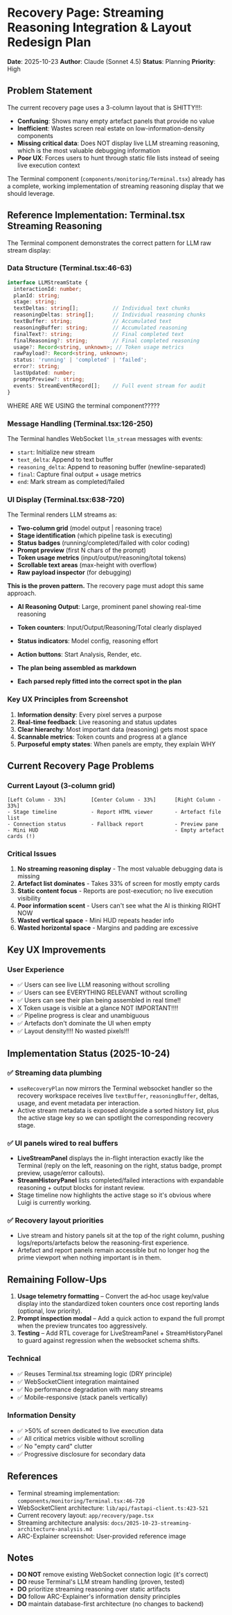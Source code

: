 # Recovery Page: Streaming Reasoning Integration & Layout Redesign Plan

**Date**: 2025-10-23
**Author**: Claude (Sonnet 4.5)
**Status**: Planning
**Priority**: High

## Problem Statement

The current recovery page uses a 3-column layout that is SHITTY!!!:
- **Confusing**: Shows many empty artefact panels that provide no value
- **Inefficient**: Wastes screen real estate on low-information-density components
- **Missing critical data**: Does NOT display live LLM streaming reasoning, which is the most valuable debugging information
- **Poor UX**: Forces users to hunt through static file lists instead of seeing live execution context

The Terminal component (`components/monitoring/Terminal.tsx`) already has a complete, working implementation of streaming reasoning display that we should leverage.

## Reference Implementation: Terminal.tsx Streaming Reasoning

The Terminal component demonstrates the correct pattern for LLM raw stream display:

### Data Structure (Terminal.tsx:46-63)
```typescript
interface LLMStreamState {
  interactionId: number;
  planId: string;
  stage: string;
  textDeltas: string[];           // Individual text chunks
  reasoningDeltas: string[];      // Individual reasoning chunks
  textBuffer: string;             // Accumulated text
  reasoningBuffer: string;        // Accumulated reasoning
  finalText?: string;             // Final completed text
  finalReasoning?: string;        // Final completed reasoning
  usage?: Record<string, unknown>; // Token usage metrics
  rawPayload?: Record<string, unknown>;
  status: 'running' | 'completed' | 'failed';
  error?: string;
  lastUpdated: number;
  promptPreview?: string;
  events: StreamEventRecord[];    // Full event stream for audit
}
```
WHERE ARE WE USING the terminal component?????  
### Message Handling (Terminal.tsx:126-250)
The Terminal handles WebSocket `llm_stream` messages with events:
- `start`: Initialize new stream
- `text_delta`: Append to text buffer
- `reasoning_delta`: Append to reasoning buffer (newline-separated)
- `final`: Capture final output + usage metrics
- `end`: Mark stream as completed/failed

### UI Display (Terminal.tsx:638-720)
The Terminal renders LLM streams as:
- **Two-column grid** (model output | reasoning trace)
- **Stage identification** (which pipeline task is executing)
- **Status badges** (running/completed/failed with color coding)
- **Prompt preview** (first N chars of the prompt)
- **Token usage metrics** (input/output/reasoning/total tokens)
- **Scrollable text areas** (max-height with overflow)
- **Raw payload inspector** (for debugging)

**This is the proven pattern.** The recovery page must adopt this same approach.


- **AI Reasoning Output**: Large, prominent panel showing real-time reasoning
- **Token counters**: Input/Output/Reasoning/Total clearly displayed
- **Status indicators**: Model config, reasoning effort
- **Action buttons**: Start Analysis, Render, etc.


- **The plan being assembled as markdown**
- **Each parsed reply fitted into the correct spot in the plan**

### Key UX Principles from Screenshot
1. **Information density**: Every pixel serves a purpose
2. **Real-time feedback**: Live reasoning and status updates
3. **Clear hierarchy**: Most important data (reasoning) gets most space
4. **Scannable metrics**: Token counts and progress at a glance
5. **Purposeful empty states**: When panels are empty, they explain WHY

## Current Recovery Page Problems

### Current Layout (3-column grid)
```
[Left Column - 33%]        [Center Column - 33%]      [Right Column - 33%]
- Stage timeline           - Report HTML viewer       - Artefact file list
- Connection status        - Fallback report          - Preview pane
- Mini HUD                                            - Empty artefact cards (!)
```

### Critical Issues
1. **No streaming reasoning display** - The most valuable debugging data is missing
2. **Artefact list dominates** - Takes 33% of screen for mostly empty cards
3. **Static content focus** - Reports are post-execution; no live execution visibility
4. **Poor information scent** - Users can't see what the AI is thinking RIGHT NOW
5. **Wasted vertical space** - Mini HUD repeats header info
6. **Wasted horizontal space** - Margins and padding are excessive

## Key UX Improvements

### User Experience
- ✅ Users can see live LLM reasoning without scrolling
- ✅ Users can see EVERYTHING RELEVANT without scrolling
- ✅ Users can see their plan being assembled in real time!!
- X Token usage is visible at a glance   NOT IMPORTANT!!!!
- ✅ Pipeline progress is clear and unambiguous
- ✅ Artefacts don't dominate the UI when empty
- ✅ Layout density!!!!  No wasted pixels!!!

## Implementation Status (2025-10-24)

### ✅ Streaming data plumbing
- `useRecoveryPlan` now mirrors the Terminal websocket handler so the recovery workspace receives live `textBuffer`, `reasoningBuffer`, deltas, usage, and event metadata per interaction.
- Active stream metadata is exposed alongside a sorted history list, plus the active stage key so we can spotlight the corresponding recovery stage.

### ✅ UI panels wired to real buffers
- **LiveStreamPanel** displays the in-flight interaction exactly like the Terminal (reply on the left, reasoning on the right, status badge, prompt preview, usage/error callouts).
- **StreamHistoryPanel** lists completed/failed interactions with expandable reasoning + output blocks for instant review.
- Stage timeline now highlights the active stage so it's obvious where Luigi is currently working.

### ✅ Recovery layout priorities
- Live stream and history panels sit at the top of the right column, pushing logs/reports/artefacts below the reasoning-first experience.
- Artefact and report panels remain accessible but no longer hog the prime viewport when nothing important is in them.

## Remaining Follow-Ups

1. **Usage telemetry formatting** – Convert the ad‑hoc usage key/value display into the standardized token counters once cost reporting lands (optional, low priority).
2. **Prompt inspection modal** – Add a quick action to expand the full prompt when the preview truncates too aggressively.
3. **Testing** – Add RTL coverage for LiveStreamPanel + StreamHistoryPanel to guard against regression when the websocket schema shifts.

### Technical
- ✅ Reuses Terminal.tsx streaming logic (DRY principle)
- ✅ WebSocketClient integration maintained
- ✅ No performance degradation with many streams
- ✅ Mobile-responsive (stack panels vertically)

### Information Density
- ✅ >50% of screen dedicated to live execution data
- ✅ All critical metrics visible without scrolling
- ✅ No "empty card" clutter
- ✅ Progressive disclosure for secondary data

## References

- Terminal streaming implementation: `components/monitoring/Terminal.tsx:46-720`
- WebSocketClient architecture: `lib/api/fastapi-client.ts:423-521`
- Current recovery layout: `app/recovery/page.tsx`
- Streaming architecture analysis: `docs/2025-10-23-streaming-architecture-analysis.md`
- ARC-Explainer screenshot: User-provided reference image

## Notes

- **DO NOT** remove existing WebSocket connection logic (it's correct)
- **DO** reuse Terminal's LLM stream handling (proven, tested)
- **DO** prioritize streaming reasoning over static artifacts
- **DO** follow ARC-Explainer's information density principles
- **DO** maintain database-first architecture (no changes to backend)
